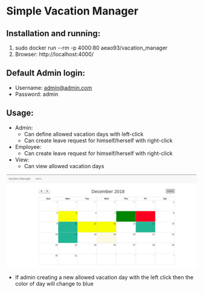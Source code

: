 # Simple Vacation Manager


## Installation and running:
1. sudo docker run --rm -p 4000:80 aeao93/vacation_manager
2. Browser: http://localhost:4000/

## Default Admin login:
  - Username: admin@admin.com
  - Password: admin

## Usage:
  - Admin:
    - Can define allowed vacation days with left-click
    - Can create leave request for himself/herself with right-click
  - Employee:
    - Can create leave request for himself/herself with right-click
  - View:
    - Can view allowed vacation days

![alt text](https://github.com/twothinking/vacation_manager/blob/master/Screenshot%20from%202018-12-19%2016-39-01.jpg)

- If admin creating a new allowed vacation day with the left click then the color of  day will change to blue

